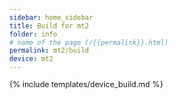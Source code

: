 ```yaml
---
sidebar: home_sidebar
title: Build for mt2
folder: info
# name of the page (/{{permalink}}.html)
permalink: mt2/build
device: mt2
---
```

{% include templates/device_build.md %}
